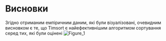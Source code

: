 # Висновки

Згідно отриманим емпіричним даним, які були візуалізовані, очевидним висновком є те, що Timsort є найефективнішим алгоритмом сортування серед тих, які були оцінені
![Figure_1](https://github.com/IIchukissII/goit-algo-hw-04/assets/133657307/a8787af0-0bfb-4f84-8773-76ac7ffe2d9b)
